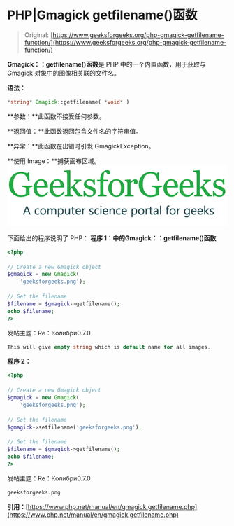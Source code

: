 # PHP|Gmagick getfilename()函数

> Original: [https://www.geeksforgeeks.org/php-gmagick-getfilename-function/](https://www.geeksforgeeks.org/php-gmagick-getfilename-function/)

**Gmagick：：getfilename()函数**是 PHP 中的一个内置函数，用于获取与 Gmagick 对象中的图像相关联的文件名。

**语法：**

```php
*string* Gmagick::getfilename( *void* )
```

**参数：**此函数不接受任何参数。

**返回值：**此函数返回包含文件名的字符串值。

**异常：**此函数在出错时引发 GmagickException。

**使用 Image：**捕获画布区域。
![](img/07c99ec29e7a50fc3ea91a9d4a8d2f31.png)

下面给出的程序说明了 PHP：
**程序 1：**中的**Gmagick：：getfilename()函数**

```php
<?php

// Create a new Gmagick object
$gmagick = new Gmagick(
    'geeksforgeeks.png');

// Get the filename
$filename = $gmagick->getfilename();
echo $filename;  
?>  
```

发帖主题：Re：Колибри0.7.0

```php
This will give empty string which is default name for all images.
```

**程序 2：**

```php
<?php

// Create a new Gmagick object
$gmagick = new Gmagick(
    'geeksforgeeks.png');

// Set the filename
$gmagick->setfilename('geeksforgeeks.png');

// Get the filename
$filename = $gmagick->getfilename();
echo $filename;  
?>  
```

发帖主题：Re：Колибри0.7.0

```php
geeksforgeeks.png
```

**引用：**[https://www.php.net/manual/en/gmagick.getfilename.php](https://www.php.net/manual/en/gmagick.getfilename.php)